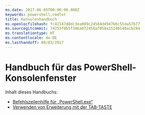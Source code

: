 ```yaml
---
ms.date: 2017-06-05T00:00:00.000Z
keywords: powershell,cmdlet
title: Konsolenhandbuch
ms.openlocfilehash: fc42147d8dc3ea089c24584d4947b6c55da57677
ms.sourcegitcommit: 74255f0b5f386a072458af058a15240140acb294
ms.translationtype: HT
ms.contentlocale: de-DE
ms.lasthandoff: 08/03/2017
---
```

#  <a name="powershell-console-window-guide"></a>Handbuch für das PowerShell-Konsolenfenster

Inhalt dieses Handbuchs:
-  [Befehlszeilenhilfe für „PowerShell.exe“](console/PowerShell.exe-Command-Line-Help.md)
-  [Verwenden von Erweiterung mit der TAB-TASTE](console/Using-Tab-Expansion.md)

